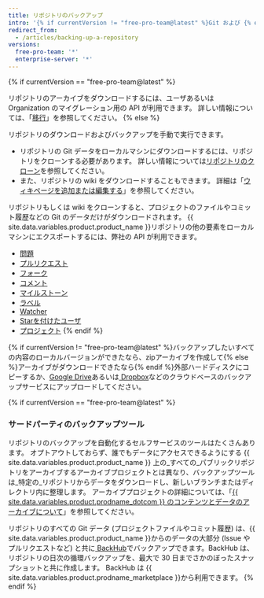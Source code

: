 ```yaml
---
title: リポジトリのバックアップ
intro: '{% if currentVersion != "free-pro-team@latest" %}Git および {% endif %}API{% if currentVersion == "free-pro-team@latest" %}またはサードパーティのツール{% endif %}を使用して、リポジトリをバックアップできます。'
redirect_from:
  - /articles/backing-up-a-repository
versions:
  free-pro-team: '*'
  enterprise-server: '*'
---
```


{% if currentVersion == "free-pro-team@latest" %}

リポジトリのアーカイブをダウンロードするには、ユーザあるいは Organization のマイグレーション用の API が利用できます。 詳しい情報については、「[移行](/v3/migrations/)」を参照してください。
{% else %}

リポジトリのダウンロードおよびバックアップを手動で実行できます。

- リポジトリの Git データをローカルマシンにダウンロードするには、リポジトリをクローンする必要があります。 詳しい情報については[リポジトリのクローン](/articles/cloning-a-repository)を参照してください。
- また、リポジトリの wiki をダウンロードすることもできます。 詳細は「[ウィキページを追加または編集する](/articles/adding-or-editing-wiki-pages)」を参照してください。

リポジトリもしくは wiki をクローンすると、プロジェクトのファイルやコミット履歴などの Git のデータだけがダウンロードされます。 {{ site.data.variables.product.product_name }}リポジトリの他の要素をローカルマシンにエクスポートするには、弊社の API が利用できます。

- [問題](/v3/issues/#list-issues-for-a-repository)
- [プルリクエスト](/v3/pulls/#list-pull-requests)
- [フォーク](/v3/repos/forks/#list-forks)
- [コメント](/v3/issues/comments/#list-comments-in-a-repository)
- [マイルストーン](/v3/issues/milestones/#list-milestones-for-a-repository)
- [ラベル](/v3/issues/labels/#list-all-labels-for-this-repository)
- [Watcher](/v3/activity/watching/#list-watchers)
- [Starを付けたユーザ](/v3/activity/starring/#list-stargazers)
- [プロジェクト](/v3/projects/#list-repository-projects)
{% endif %}

{% if currentVersion != "free-pro-team@latest" %}バックアップしたいすべての内容のローカルバージョンができたなら、zipアーカイブを作成して{% else %}アーカイブがダウンロードできたなら{% endif %}外部ハードディスクにコピーするか、[Google Drive](https://www.google.com/drive/)あるいは[ Dropbox](https://www.dropbox.com/)などのクラウドベースのバックアップサービスにアップロードしてください。

{% if currentVersion == "free-pro-team@latest" %}
### サードパーティのバックアップツール

リポジトリのバックアップを自動化するセルフサービスのツールはたくさんあります。 オプトアウトしておらず、誰でもデータにアクセスできるようにする {{ site.data.variables.product.product_name }} 上の_すべての_パブリックリポジトリをアーカイブするアーカイブプロジェクトとは異なり、バックアップツールは_特定の_リポジトリからデータをダウンロードし、新しいブランチまたはディレクトリ内に整理します。 アーカイブプロジェクトの詳細については、「[{{ site.data.variables.product.prodname_dotcom }} のコンテンツとデータのアーカイブについて](/github/creating-cloning-and-archiving-repositories/about-archiving-content-and-data-on-github#about-the-github-archive-program)」を参照してください。

リポジトリのすべての Git データ (プロジェクトファイルやコミット履歴) は、{{ site.data.variables.product.product_name }}からのデータの大部分 (Issue やプルリクエストなど) と共に[ BackHub](https://github.com/marketplace/backhub)でバックアップできます。BackHub は、リポジトリの日次の循環バックアップを、最大で 30 日までさかのぼったスナップショットと共に作成します。 BackHub は {{ site.data.variables.product.prodname_marketplace }}から利用できます。
{% endif %}
